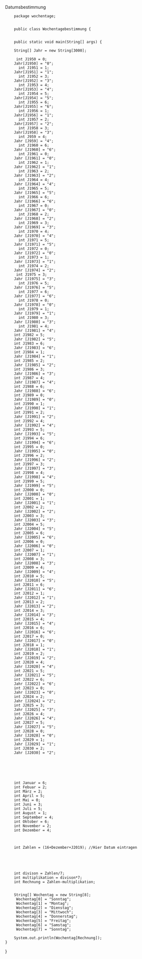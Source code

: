 Datumsbestimmung

        package wochentage;


        public class Wochentagebestimmung {

    
        public static void main(String[] args) {
       
        String[] Jahr = new String[3000];
       
         int J1950 = 0;
        Jahr[J1950] = "0";
          int J1951 = 1;
        Jahr[J1951] = "1";
          int J1952 = 3;
        Jahr[J1952] = "3";
          int J1953 = 4;
        Jahr[J1953] = "4";
          int J1954 = 5;
        Jahr[J1954] = "5";
          int J1955 = 6;
        Jahr[J1955] = "6";
          int J1956 = 1;
        Jahr[J1956] = "1";
          int J1957 = 2;
        Jahr[J1957] = "2";
          int J1958 = 3;
        Jahr[J1958] = "3";
          int J959 = 4;
        Jahr [J959] = "4";
          int J1960 = 6;
        Jahr [J1960] = "6";
          int J1961 = 0;
        Jahr [J1961] = "0";
          int J1962 = 1;
        Jahr [J1962] = "1";
          int J1963 = 2;
        Jahr [J1963] = "2";
          int J1964 = 4;
        Jahr [J1964] = "4";
          int J1965 = 5;
        Jahr [J1965] = "5";
          int J1966 = 6;
        Jahr [J1966] = "6";
          int J1967 = 0;
        Jahr [J1967] = "0";
          int J1968 = 2;
        Jahr [J1968] = "2";
          int J1969 = 3;
        Jahr [J1969] = "3";
          int J1970 = 4;
        Jahr [J1970] = "4";
          int J1971 = 5;
        Jahr [J1971] = "5";
          int J1972 = 0;
        Jahr [J1972] = "0";
          int J1973 = 1;
        Jahr [J1973] = "1";
          int J1974 = 2;
        Jahr [J1974] = "2";
         int J1975 = 3;
        Jahr [J1975] = "3";
          int J1976 = 5;
        Jahr [J1976] = "5";
          int J1977 = 6;
        Jahr [J1977] = "6";
          int J1978 = 0;
        Jahr [J1978] = "0";
          int J1979 = 1;
        Jahr [J1979] = "1";
          int J1980 = 3;
        Jahr [J1980] = "3";
          int J1981 = 4; 
        Jahr [J1981] = "4";
        int J1982 = 5;
        Jahr [J1982] = "5";
        int J1983 = 6;
        Jahr [J1983] = "6";
        int J1984 = 1;
        Jahr [J1984] = "1";
        int J1985 = 2;
        Jahr [J1985] = "2";
        int J1986 = 3;
        Jahr [J1986] = "3";
        int J1987 = 4;
        Jahr [J1987] = "4";
        int J1988 = 6;
        Jahr [J1988] = "6";
        int J1989 = 0;
        Jahr [J1989] = "0";
        int J1990 = 1;
        Jahr [J1990] = "1";
        int J1991 = 2;
        Jahr [J1991] = "2";
        int J1992 = 4;
        Jahr [J1992] = "4";
        int J1993 = 5;
        Jahr [J1993] = "5";
        int J1994 = 6;
        Jahr [J1994] = "6";
        int J1995 = 0;
        Jahr [J1995] = "0";
        int J1996 = 2;
        Jahr [J1996] = "2";
        int J1997 = 3;
        Jahr [J1997] = "3";
        int J1998 = 4;
        Jahr [J1998] = "4";
        int J1999 = 5;
        Jahr [J1999] = "5";
        int J2000 = 0;
        Jahr [J2000] = "0";
        int J2001 = 1;
        Jahr [J2001] = "1";
        int J2002 = 2;
        Jahr [J2002] = "2";
        int J2003 = 3;
        Jahr [J2003] = "3";
        int J2004 = 5;
        Jahr [J2004] = "5";
        int J2005 = 6;
        Jahr [J2005] = "6";
        int J2006 = 0;
        Jahr [J2006] = "0";
        int J2007 = 1;
        Jahr [J2007] = "1";
        int J2008 = 3;
        Jahr [J2008] = "3";
        int J2009 = 4;
        Jahr [J2009] = "4";
        int J2010 = 5;
        Jahr [J2010] = "5";
        int J2011 = 6;
        Jahr [J2011] = "6";
        int J2012 = 1;
        Jahr [J2012] = "1";
        int J2013 = 2;
        Jahr [J2013] = "2";
        int J2014 = 3;
        Jahr [J2014] = "3";
        int J2015 = 4;
        Jahr [J2015] = "4";
        int J2016 = 6;
        Jahr [J2016] = "6";
        int J2017 = 0;
        Jahr [J2017] = "0";
        int J2018 = 1;
        Jahr [J2018] = "1";
        int J2019 = 2;
        Jahr [J2019] = "2";
        int J2020 = 4;
        Jahr [J2020] = "4";
        int J2021 = 5;
        Jahr [J2021] = "5";
        int J2022 = 6;
        Jahr [J2022] = "6";
        int J2023 = 0;
        Jahr [J2023] = "0";
        int J2024 = 2;
        Jahr [J2024] = "2";
        int J2025 = 3;
        Jahr [J2025] = "3";
        int J2026 = 4;
        Jahr [J2026] = "4";
        int J2027 = 5;
        Jahr [J2027] = "5";
        int J2028 = 0;
        Jahr [J2028] = "0";
        int J2029 = 1;
        Jahr [J2029] = "1";
        int J2030 = 2;
        Jahr [J2030] = "2";

        
        
        
        
        
        int Januar = 6;
        int Febuar = 2;
        int März = 2;
        int April = 5;
        int Mai = 0;
        int Juni = 3;
        int Juli = 5;
        int August = 1;
        int September = 4;
        int Oktober = 6;
        int November = 2;
        int Dezember = 4;
        
      
        
        int Zahlen = (16+Dezember+J2019); //Hier Datum eintragen
        
        
        
        
        
        int divison = Zahlen/7;
        int multiplikation = divison*7;
        int Rechnung = Zahlen-multiplikation;
         
       
        String[] Wochentag = new String[8];
         Wochentag[0] = "Sonntag";
         Wochentag[1] = "Montag";
         Wochentag[2] = "Dienstag";
         Wochentag[3] = "Mittwoch";
         Wochentag[4] = "Donnerstag";
         Wochentag[5] = "Freitag";        
         Wochentag[6] = "Samstag";
         Wochentag[7] = "Sonntag";
         
        System.out.println(Wochentag[Rechnung]);
    }
}

  
